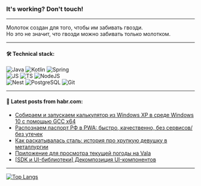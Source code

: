 ### It's working? Don't touch!

---
Молоток создан для того, чтобы им забивать гвозди. <br>
Но это не значит, что гвозди можно забивать только молотком.

---

#### 🛠️ Technical stack:

![Java](https://img.shields.io/badge/Java-informational?logo=Oracle&style=flat&logoColor=white&color=FF4500)
![Kotlin](https://img.shields.io/badge/Kotlin-informational?logo=Kotlin&style=flat&logoColor=white&color=774D97)
![Spring](https://img.shields.io/badge/SpringBoot-informational?logo=SpringBoot&style=flat&logoColor=white&color=6DB33F) <br>
![JS](https://img.shields.io/badge/JS-informational?logo=javaScript&style=flat&logoColor=black&color=F7Df1E)
![TS](https://img.shields.io/badge/TypeScript-informational?logo=typeScript&style=flat&logoColor=black&color=0667A8)
![NodeJS](https://img.shields.io/badge/NodeJS-informational?logo=node.js&style=flat&logoColor=white&color=70A760) <br>
![Nest](https://img.shields.io/badge/NestJS-informational?logo=NestJS&style=flat&logoColor=white&color=E0234E)
![PostgreSQL](https://img.shields.io/badge/PostgreSQL-informational?logo=PostgreSQL&style=flat&logoColor=white&color=DAA520)
![Git](https://img.shields.io/badge/Git-informational?logo=git&style=flat&logoColor=white&color=778899)

___

#### 💬 Latest posts from habr.com:

<!-- BLOG-POST-LIST:START -->
- [Собираем и запускаем калькулятор из Windows XP в среде Windows 10 c помощью GCC x64](https://habr.com/ru/articles/755752/?utm_source=habrahabr&utm_medium=rss&utm_campaign=755752)
- [Распознаем паспорт РФ в PWA: быстро, качественно, без сервисов/без утечек](https://habr.com/ru/companies/smartengines/articles/752034/?utm_source=habrahabr&utm_medium=rss&utm_campaign=752034)
- [Как раскатывалась сталь: история про хрупкую девушку в металлургии](https://habr.com/ru/companies/jetinfosystems/articles/758656/?utm_source=habrahabr&utm_medium=rss&utm_campaign=758656)
- [Приложение для просмотра текущей погоды на Vala](https://habr.com/ru/companies/first/articles/757814/?utm_source=habrahabr&utm_medium=rss&utm_campaign=757814)
- [[SDK и UI-библиотеки] Декомпозиция UI-компонентов](https://habr.com/ru/articles/758730/?utm_source=habrahabr&utm_medium=rss&utm_campaign=758730)
<!-- BLOG-POST-LIST:END -->

---
[![Top Langs](https://github-readme-stats-git-master-advtsetting-gmailcom.vercel.app/api/top-langs/?username=zloylis&langs_count=10&hide_title=false&title_color=e6edf3&size_weight=0.5&count_weight=0.5&layout=compact&hide_border=true&theme=dracula)](https://github.com/zloylis)

<!-- ![GitHub stats](https://github-readme-stats-git-master-advtsetting-gmailcom.vercel.app/api?username=zloylis&show_icons=true&hide_border=true&theme=dracula&hide_title=true&include_all_commits=true&count_private=true&hide=contribs&hide_rank=true) -->
